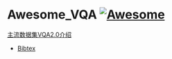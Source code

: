 # Awesome_VQA [![Awesome](https://cdn.rawgit.com/sindresorhus/awesome/d7305f38d29fed78fa85652e3a63e154dd8e8829/media/badge.svg)](https://github.com/waallf/Awesome_VQA)

[主流数据集VQA2.0介绍](https://arxiv.org/pdf/1505.00468.pdf)  
 * [Bibtex](https://dblp.uni-trier.de/rec/bibtex/journals/corr/AntolALMBZP15)
  
